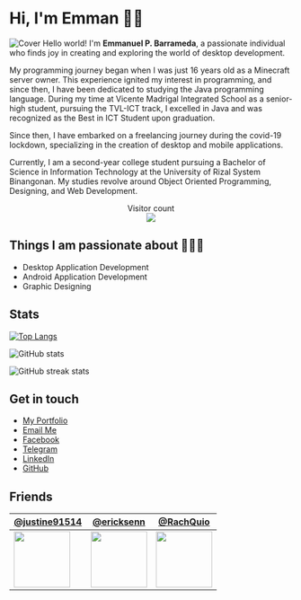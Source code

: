 
# Hi, I'm Emman 👋🏾

![Cover](https://drive.google.com/uc?export=view&id=1OGOKYZNt6vDvfkj_C5kJmqty8u0jYN_d)
Hello world! I'm <b>Emmanuel P. Barrameda</b>, a passionate individual who finds joy in creating and exploring the world of desktop development.

My programming journey began when I was just 16 years old as a Minecraft server owner. This experience ignited my interest in programming, and since then, I have been dedicated to studying the Java programming language. During my time at Vicente Madrigal Integrated School as a senior-high student, pursuing the TVL-ICT track, I excelled in Java and was recognized as the Best in ICT Student upon graduation.

Since then, I have embarked on a freelancing journey during the covid-19 lockdown, specializing in the creation of desktop and mobile applications.

Currently, I am a second-year college student pursuing a Bachelor of Science in Information Technology at the University of Rizal System Binangonan. My studies revolve around Object Oriented Programming, Designing, and Web Development.


<p align="center"> 
  Visitor count<br>
  <img src="https://profile-counter.glitch.me/emmanpbarrameda/count.svg" />
</p>



## Things I am passionate about 👩🏾‍💻

- Desktop Application Development
- Android Application Development
- Graphic Designing

## Stats

[![Top Langs](https://github-readme-stats.vercel.app/api/top-langs/?username=emmanpbarrameda)](https://github.com/anuraghazra/github-readme-stats)

![GitHub stats](https://github-readme-stats.vercel.app/api?username=emmanpbarrameda&show_icons=true&count_private=true)  

![GitHub streak stats](https://streak-stats.demolab.com/?user=emmanpbarrameda)  



## Get in touch

- [My Portfolio](https://emmanpbarrameda.github.io)
- [Email Me](emmanuelbarrameda1@gmail.com)
- [Facebook](https://facebook.com/emmanpbarrameda/)
- [Telegram](https://t.me/emmanpbarrameda/)
- [LinkedIn](https://linkedin.com/in/emmanpbarrameda/)
- [GitHub](https://github.com/emmanpbarrameda/)

## Friends

| [@justine91514](https://github.com/justine91514) | [@ericksenn](https://github.com/ericksenn) | [@RachQuio](https://github.com/RachQuio) |
| --- | --- | --- |
| <img src="https://avatars.githubusercontent.com/justine91514?s=100" width="100" height="100"> | <img src="https://avatars.githubusercontent.com/ericksenn?s=100" width="100" height="100"> | <img src="https://avatars.githubusercontent.com/RachQuio?s=100" width="100" height="100"> |

